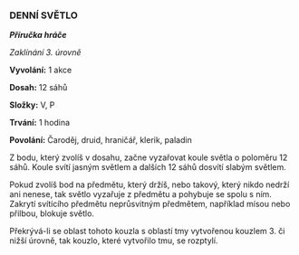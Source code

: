 ### DENNÍ SVĚTLO

***Příručka hráče***

*Zaklínání 3. úrovně*

**Vyvolání:** 1 akce

**Dosah:** 12 sáhů

**Složky:** V, P

**Trvání:** 1 hodina

**Povolání:** Čaroděj, druid, hraničář, klerik, paladin

Z bodu, který zvolíš v dosahu, začne vyzařovat koule světla o poloměru 12 sáhů. Koule svítí jasným světlem a dalších 12 sáhů dosvítí slabým světlem. 

Pokud zvolíš bod na předmětu, který držíš, nebo takový, který nikdo nedrží ani nenese, tak světlo vyzařuje z předmětu a pohybuje se spolu s ním. Zakrytí svítícího předmětu neprůsvitným předmětem, například mísou nebo přilbou, blokuje světlo. 

Překrývá-li se oblast tohoto kouzla s oblastí tmy vytvořenou kouzlem 3. či nižší úrovně, tak kouzlo, které vytvořilo tmu, se rozptylí.